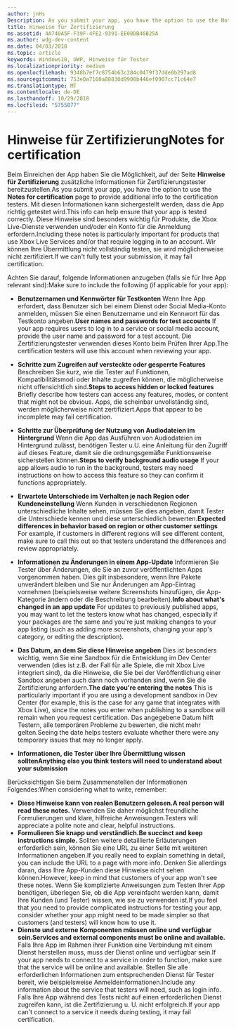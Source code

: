 ```yaml
---
author: jnHs
Description: As you submit your app, you have the option to use the Notes for certification page to provide additional info to the certification testers. This info can help ensure that your app is tested correctly.
title: Hinweise für Zertifizierung
ms.assetid: 4A740A5F-F39F-4FE2-9391-EE00DB46B25A
ms.author: wdg-dev-content
ms.date: 04/03/2018
ms.topic: article
keywords: Windows10, UWP, Hinweise für Tester
ms.localizationpriority: medium
ms.openlocfilehash: 9348b7ef7c8754b63c284c0479f37dde0b297ad8
ms.sourcegitcommit: 753e0a7160a88830d9908b446ef0907cc71c64e7
ms.translationtype: MT
ms.contentlocale: de-DE
ms.lasthandoff: 10/29/2018
ms.locfileid: "5755877"
---
```

# <a name="notes-for-certification"></a><span data-ttu-id="9784b-103">Hinweise für Zertifizierung</span><span class="sxs-lookup"><span data-stu-id="9784b-103">Notes for certification</span></span>


<span data-ttu-id="9784b-104">Beim Einreichen der App haben Sie die Möglichkeit, auf der Seite **Hinweise für Zertifizierung** zusätzliche Informationen für Zertifizierungstester bereitzustellen.</span><span class="sxs-lookup"><span data-stu-id="9784b-104">As you submit your app, you have the option to use the **Notes for certification** page to provide additional info to the certification testers.</span></span> <span data-ttu-id="9784b-105">Mit diesen Informationen kann sichergestellt werden, dass die App richtig getestet wird.</span><span class="sxs-lookup"><span data-stu-id="9784b-105">This info can help ensure that your app is tested correctly.</span></span> <span data-ttu-id="9784b-106">Diese Hinweise sind besonders wichtig für Produkte, die Xbox Live-Dienste verwenden und/oder ein Konto für die Anmeldung erfordern.</span><span class="sxs-lookup"><span data-stu-id="9784b-106">Including these notes is particularly important for products that use Xbox Live Services and/or that require logging in to an account.</span></span> <span data-ttu-id="9784b-107">Wir können Ihre Übermittlung nicht vollständig testen, sie wird möglicherweise nicht zertifiziert.</span><span class="sxs-lookup"><span data-stu-id="9784b-107">If we can't fully test your submission, it may fail certification.</span></span>

<span data-ttu-id="9784b-108">Achten Sie darauf, folgende Informationen anzugeben (falls sie für Ihre App relevant sind):</span><span class="sxs-lookup"><span data-stu-id="9784b-108">Make sure to include the following (if applicable for your app):</span></span>

-   <span data-ttu-id="9784b-109">**Benutzernamen und Kennwörter für Testkonten** Wenn Ihre App erfordert, dass Benutzer sich bei einem Dienst oder Social Media-Konto anmelden, müssen Sie einen Benutzername und ein Kennwort für das Testkonto angeben.</span><span class="sxs-lookup"><span data-stu-id="9784b-109">**User names and passwords for test accounts** If your app requires users to log in to a service or social media account, provide the user name and password for a test account.</span></span> <span data-ttu-id="9784b-110">Die Zertifizierungstester verwenden dieses Konto beim Prüfen Ihrer App.</span><span class="sxs-lookup"><span data-stu-id="9784b-110">The certification testers will use this account when reviewing your app.</span></span>

-   <span data-ttu-id="9784b-111">**Schritte zum Zugreifen auf versteckte oder gesperrte Features** Beschreiben Sie kurz, wie die Tester auf Funktionen, Kompatibilitätsmodi oder Inhalte zugreifen können, die möglicherweise nicht offensichtlich sind.</span><span class="sxs-lookup"><span data-stu-id="9784b-111">**Steps to access hidden or locked features** Briefly describe how testers can access any features, modes, or content that might not be obvious.</span></span> <span data-ttu-id="9784b-112">Apps, die scheinbar unvollständig sind, werden möglicherweise nicht zertifiziert.</span><span class="sxs-lookup"><span data-stu-id="9784b-112">Apps that appear to be incomplete may fail certification.</span></span>

-   <span data-ttu-id="9784b-113">**Schritte zur Überprüfung der Nutzung von Audiodateien im Hintergrund** Wenn die App das Ausführen von Audiodateien im Hintergrund zulässt, benötigen Tester u.U. eine Anleitung für den Zugriff auf dieses Feature, damit sie die ordnungsgemäße Funktionsweise sicherstellen können.</span><span class="sxs-lookup"><span data-stu-id="9784b-113">**Steps to verify background audio usage** If your app allows audio to run in the background, testers may need instructions on how to access this feature so they can confirm it functions appropriately.</span></span>

-  <span data-ttu-id="9784b-114">**Erwartete Unterschiede im Verhalten je nach Region oder Kundeneinstellung** Wenn Kunden in verschiedenen Regionen unterschiedliche Inhalte sehen, müssen Sie dies angeben, damit Tester die Unterschiede kennen und diese unterschiedlich bewerten.</span><span class="sxs-lookup"><span data-stu-id="9784b-114">**Expected differences in behavior based on region or other customer settings** For example, if customers in different regions will see different content, make sure to call this out so that testers understand the differences and review appropriately.</span></span>

-   <span data-ttu-id="9784b-115">**Informationen zu Änderungen in einem App-Update** Informieren Sie Tester über Änderungen, die Sie an zuvor veröffentlichten Apps vorgenommen haben. Dies gilt insbesondere, wenn Ihre Pakete unverändert bleiben und Sie nur Änderungen am App-Eintrag vornehmen (beispielsweise weitere Screenshots hinzufügen, die App-Kategorie ändern oder die Beschreibung bearbeiten).</span><span class="sxs-lookup"><span data-stu-id="9784b-115">**Info about what's changed in an app update** For updates to previously published apps, you may want to let the testers know what has changed, especially if your packages are the same and you're just making changes to your app listing (such as adding more screenshots, changing your app's category, or editing the description).</span></span>

-   <span data-ttu-id="9784b-116">**Das Datum, an dem Sie diese Hinweise angeben** Dies ist besonders wichtig, wenn Sie eine Sandbox für die Entwicklung im Dev Center verwenden (dies ist z.B. der Fall für alle Spiele, die mit Xbox Live integriert sind), da die Hinweise, die Sie bei der Veröffentlichung einer Sandbox angeben auch dann noch vorhanden sind, wenn Sie die Zertifizierung anfordern.</span><span class="sxs-lookup"><span data-stu-id="9784b-116">**The date you're entering the notes** This is particularly important if you are using a development sandbox in Dev Center (for example, this is the case for any game that integrates with Xbox Live), since the notes you enter when publishing to a sandbox will remain when you request certification.</span></span> <span data-ttu-id="9784b-117">Das angegebene Datum hilft Testern, alle temporären Probleme zu bewerten, die nicht mehr gelten.</span><span class="sxs-lookup"><span data-stu-id="9784b-117">Seeing the date helps testers evaluate whether there were any temporary issues that may no longer apply.</span></span>

-  **<span data-ttu-id="9784b-118">Informationen, die Tester über Ihre Übermittlung wissen sollten</span><span class="sxs-lookup"><span data-stu-id="9784b-118">Anything else you think testers will need to understand about your submission</span></span>**

<span data-ttu-id="9784b-119">Berücksichtigen Sie beim Zusammenstellen der Informationen Folgendes:</span><span class="sxs-lookup"><span data-stu-id="9784b-119">When considering what to write, remember:</span></span>

-   **<span data-ttu-id="9784b-120">Diese Hinweise kann von realen Benutzern gelesen.</span><span class="sxs-lookup"><span data-stu-id="9784b-120">A real person will read these notes.</span></span>** <span data-ttu-id="9784b-121">Verwenden Sie daher möglichst freundliche Formulierungen und klare, hilfreiche Anweisungen.</span><span class="sxs-lookup"><span data-stu-id="9784b-121">Testers will appreciate a polite note and clear, helpful instructions.</span></span>
-   **<span data-ttu-id="9784b-122">Formulieren Sie knapp und verständlich.</span><span class="sxs-lookup"><span data-stu-id="9784b-122">Be succinct and keep instructions simple.</span></span>** <span data-ttu-id="9784b-123">Sollten weitere detaillierte Erläuterungen erforderlich sein, können Sie eine URL zu einer Seite mit weiteren Informationen angeben.</span><span class="sxs-lookup"><span data-stu-id="9784b-123">If you really need to explain something in detail, you can include the URL to a page with more info.</span></span> <span data-ttu-id="9784b-124">Denken Sie allerdings daran, dass Ihre App-Kunden diese Hinweise nicht sehen können.</span><span class="sxs-lookup"><span data-stu-id="9784b-124">However, keep in mind that customers of your app won't see these notes.</span></span> <span data-ttu-id="9784b-125">Wenn Sie komplizierte Anweisungen zum Testen Ihrer App benötigen, überlegen Sie, ob die App vereinfacht werden kann, damit Ihre Kunden (und Tester) wissen, wie sie zu verwenden ist.</span><span class="sxs-lookup"><span data-stu-id="9784b-125">If you feel that you need to provide complicated instructions for testing your app, consider whether your app might need to be made simpler so that customers (and testers) will know how to use it.</span></span>
-   **<span data-ttu-id="9784b-126">Dienste und externe Komponenten müssen online und verfügbar sein.</span><span class="sxs-lookup"><span data-stu-id="9784b-126">Services and external components must be online and available.</span></span>** <span data-ttu-id="9784b-127">Falls Ihre App im Rahmen ihrer Funktion eine Verbindung mit einem Dienst herstellen muss, muss der Dienst online und verfügbar sein.</span><span class="sxs-lookup"><span data-stu-id="9784b-127">If your app needs to connect to a service in order to function, make sure that the service will be online and available.</span></span> <span data-ttu-id="9784b-128">Stellen Sie alle erforderlichen Informationen zum entsprechenden Dienst für Tester bereit, wie beispielsweise Anmeldeinformationen.</span><span class="sxs-lookup"><span data-stu-id="9784b-128">Include any information about the service that testers will need, such as login info.</span></span> <span data-ttu-id="9784b-129">Falls Ihre App während des Tests nicht auf einen erforderlichen Dienst zugreifen kann, ist die Zertifizierung u. U. nicht erfolgreich.</span><span class="sxs-lookup"><span data-stu-id="9784b-129">If your app can't connect to a service it needs during testing, it may fail certification.</span></span>

 

 




